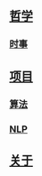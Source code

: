 ## [哲学](philosophy)

### [时事](current)

## [项目](projects)

### [算法](algorithm)

### [NLP](NLP)

## [关于](about)

# 